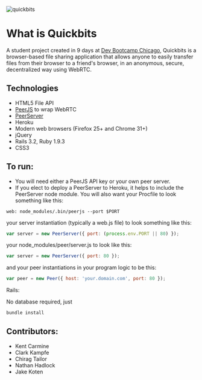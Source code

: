 ![quickbits](http://i.imgur.com/ulynnBc.png)

# What is Quickbits
A student project created in 9 days at [Dev Bootcamp Chicago](http://devbootcamp.com), Quickbits is a browser-based file sharing application that allows anyone to easily transfer files from their browser to a friend's browser, in an anonymous, secure, decentralized way using WebRTC.

## Technologies
- HTML5 File API
- [PeerJS](https://github.com/peers/peerjs/) to wrap WebRTC
- [PeerServer](https://github.com/peers/peerjs-server)
- Heroku
- Modern web browsers (Firefox 25+ and Chrome 31+)
- jQuery
- Rails 3.2, Ruby 1.9.3
- CSS3

## To run:
- You will need either a PeerJS API key or your own peer server.
- If you elect to deploy a PeerServer to Heroku, it helps to include the
  PeerServer node module. You will also want your Procfile to look something like this:

```
web: node_modules/.bin/peerjs --port $PORT
```

your server instantiation (typically a web.js file) to look something like this:

```javascript
var server = new PeerServer({ port: (process.env.PORT || 80) });
```

your node_modules/peer/server.js to look like this:

```javascript
var server = new PeerServer({ port: 80 });
```

and your peer instantiations in your program logic to be this:
```javascript
var peer = new Peer({ host: 'your.domain.com', port: 80 });
```

Rails:

No database required, just
```ruby
bundle install
```

## Contributors:
- Kent Carmine
- Clark Kampfe
- Chirag Tailor
- Nathan Hadlock
- Jake Koten
